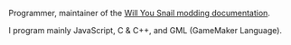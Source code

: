 Programmer, maintainer of the [Will You Snail modding documentation](https://github.com/thennothinghappened/WYS-Documentation).

I program mainly JavaScript, C & C++, and GML (GameMaker Language).
